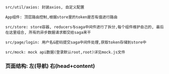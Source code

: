 

```jason
src/util/axios: 封装axios, 自定义配置

App组件: 顶层路由控制,根据store里的token是否有值进行路由

src/store: store容器, reducers与saga中间件进行了拆分,每个组件维护自己的, 最后在这里组合, 所有的异步数据请求都交给saga来干

src/page/login: 用户名&密码提交saga中间件处理,获取token存储到store中

src/mock: mock api数据(登录默认root,root)详见mock.js文件
```

### 页面结构: 左(导航) 右(head+content)

